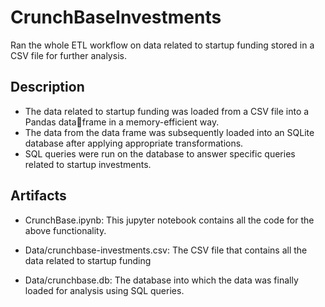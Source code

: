 # CrunchBaseInvestments
Ran the whole ETL workflow on data related to startup funding stored in a CSV file for further analysis.

## Description

* The data related to startup funding was loaded from a CSV file into a Pandas dataframe in a memory-efficient way.
* The data from the data frame was subsequently loaded into an SQLite database after applying appropriate transformations.
* SQL queries were run on the database to answer specific queries related to startup investments.

## Artifacts

* CrunchBase.ipynb:
This jupyter notebook contains all the code for the above functionality.

* Data/crunchbase-investments.csv:
The CSV file that contains all the data related to startup funding

* Data/crunchbase.db:
The database into which the data was finally loaded for analysis using SQL queries.
